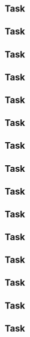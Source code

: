 # Task
# Task
# Task
# Task
# Task
# Task
# Task
# Task
# Task
# Task
# Task
# Task
# Task
# Task
# Task
